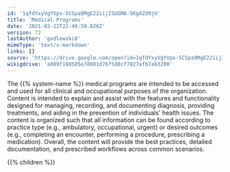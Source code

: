 ```yaml
---
id: '1qfdYxyVgYVpx-5CSpa9MgE22iijISUGMA-5Kg4Zd9jU'
title: 'Medical Programs'
date: '2021-03-22T22:40:59.826Z'
version: 72
lastAuthor: 'godlewski8'
mimeType: 'text/x-markdown'
links: []
source: 'https://drive.google.com/open?id=1qfdYxyVgYVpx-5CSpa9MgE22iijISUGMA-5Kg4Zd9jU'
wikigdrive: 'a089f188505e78981d76f5d8cf7827afb7a63200'
---
```

The {{% system-name %}} medical programs are intended to be accessed and used for all clinical and occupational purposes of the organization. Content is intended to explain and assist with the features and functionality designed for managing, recording, and documenting diagnosis, providing treatments, and aiding in the prevention of individuals' health issues. The content is organized such that all information can be found according to practice type (e.g., ambulatory, occupational, urgent) or desired outcomes (e.g., completing an encounter, performing a procedure, prescribing a medication). Overall, the content will provide the best practices, detailed documentation, and prescribed workflows across common scenarios.

{{% children %}}
